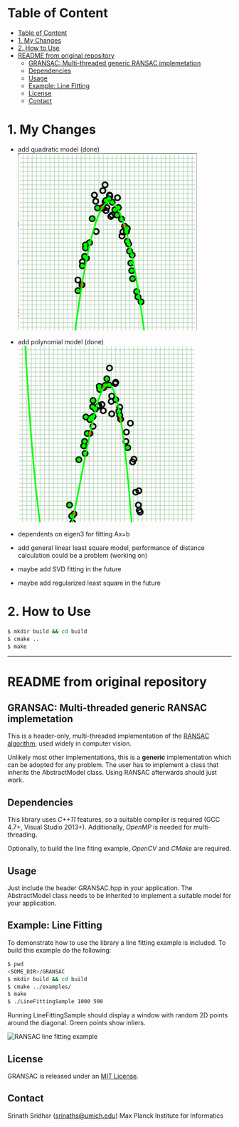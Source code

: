 # Table of Content
- [Table of Content](#table-of-content)
- [1. My Changes](#1-my-changes)
- [2. How to Use](#2-how-to-use)
- [README from original repository](#readme-from-original-repository)
    - [GRANSAC: Multi-threaded generic RANSAC implemetation](#gransac-multi-threaded-generic-ransac-implemetation)
    - [Dependencies](#dependencies)
    - [Usage](#usage)
    - [Example: Line Fitting](#example-line-fitting)
    - [License](#license)
    - [Contact](#contact)

# 1. My Changes
* add quadratic model (done)
![RANSAC quadratic fitting example](./examples/quadratic_fitting.png)

* add polynomial model (done)
![RANSAC polynomial fitting example](./examples/polynomial_fitting.png)

* dependents on eigen3 for fitting Ax=b
* add general linear least square model, performance of distance calculation could be a problem (working on)
* maybe add SVD fitting in the future
* maybe add regularized least square in the future

# 2. How to Use
```bash
$ mkdir build && cd build
$ cmake ..
$ make
```

---
# README from original repository
## GRANSAC: Multi-threaded generic RANSAC implemetation

This is a header-only, multi-threaded implementation of the [RANSAC algorithm](https://en.wikipedia.org/wiki/RANSAC),
used widely in computer vision.

Unlikely most other implementations, this is a **generic** implementation
which can be adopted for any problem. The user has to implement a class that
inherits the AbstractModel class. Using RANSAC afterwards should just work.

## Dependencies

This library uses *C++11* features, so a suitable compiler is required (GCC 4.7+, 
Visual Studio 2013+). Additionally, *OpenMP* is needed for multi-threading.

Optionally, to build the line fiting example, *OpenCV* and *CMake* are required.

## Usage

Just include the header GRANSAC.hpp in your application. The AbstractModel class
needs to be inherited to implement a suitable model for your application.

## Example: Line Fitting

To demonstrate how to use the library a line fitting example is included.
To build this example do the following:

```bash
$ pwd
<SOME_DIR>/GRANSAC
$ mkdir build && cd build
$ cmake ../examples/
$ make
$ ./LineFittingSample 1000 500
```

Running LineFittingSample should display a window with random 2D points around
the diagonal. Green points show inliers.

![RANSAC line fitting example](https://raw.githubusercontent.com/srinath1905/GRANSAC/master/examples/LineFitting.png)

## License

GRANSAC is released under an [MIT License](https://opensource.org/licenses/MIT).

## Contact

Srinath Sridhar (srinaths@umich.edu)
Max Planck Institute for Informatics
